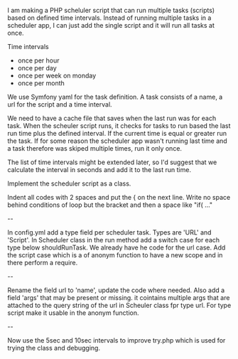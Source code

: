 I am making a PHP scheluler script that can run multiple tasks (scripts) based on defined time intervals. Instead of running multiple tasks in a scheduler app, I can just add the single script and it will run all tasks at once.

Time intervals

- once per hour
- once per day
- once per week on monday
- once per month

We use Symfony yaml for the task definition. A task consists of a name, a url for the script and a time interval.

We need to have a cache file that saves when the last run was for each task. When the scheuler script runs, it checks for tasks to run based the last run time plus the defined interval. If the current time is equal or greater run the task. If for some reason the scheduler app wasn't running last time and a task therefore was skiped multiple times, run it only once.

The list of time intervals might be extended later, so I'd suggest that we calculate the interval in seconds and add it to the last run time.

Implement the scheduler script as a class.

Indent all codes with 2 spaces and put the { on the next line. Write no space behind conditions of loop but the bracket and then a space like "if( ..."

 --

In config.yml add a type field per scheduler task. Types are 'URL' and 'Script'. In Scheduler class in the run method add a switch case for each type below shouldRunTask. We already have he code for the url case. Add the script case which is a of anonym function to have a new scope and in there perform a require.

 --

Rename the field url to 'name', update the code where needed. Also add a field 'args' that may be present or missing. it cointains multiple args that are attached to the query string of the url in Scheuler class fpr type url. For type script make it usable in the anonym function.

 --

Now use the 5sec and 10sec intervals to improve try.php which is used for trying the class and debugging.
